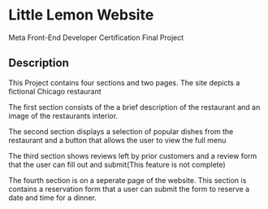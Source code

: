 # Little Lemon Website

Meta Front-End Developer Certification Final Project

## Description

This Project contains four sections and two pages. The site depicts a fictional Chicago restaurant

The first section consists of the a brief description of the restaurant
and an image of the restaurants interior.

The second section displays a selection of popular dishes from the restaurant and a button that allows the user to view the full menu

The third section shows reviews left by prior customers and a review form that the user can fill out and submit(This feature is not complete)

The fourth section is on a seperate page of the website. This section is contains a reservation form that a user can submit the form to reserve a date and time for a dinner.

